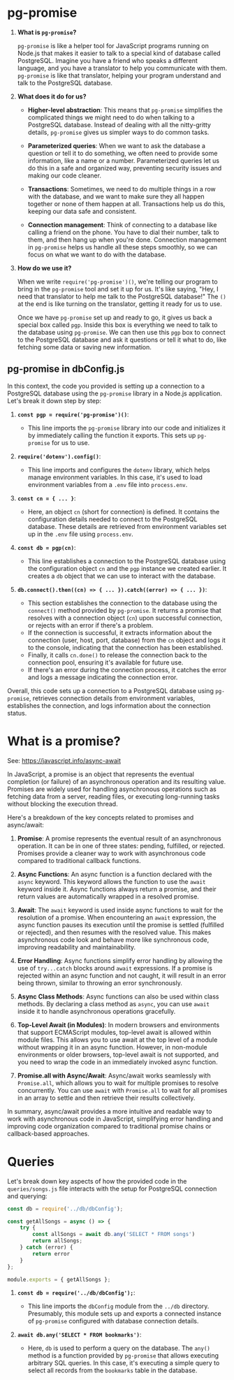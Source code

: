 # pg-promise

1. **What is `pg-promise`?**
   
   `pg-promise` is like a helper tool for JavaScript programs running on Node.js that makes it easier to talk to a special kind of database called PostgreSQL. Imagine you have a friend who speaks a different language, and you have a translator to help you communicate with them. `pg-promise` is like that translator, helping your program understand and talk to the PostgreSQL database.

2. **What does it do for us?**

   - **Higher-level abstraction**: This means that `pg-promise` simplifies the complicated things we might need to do when talking to a PostgreSQL database. Instead of dealing with all the nitty-gritty details, `pg-promise` gives us simpler ways to do common tasks.
   
   - **Parameterized queries**: When we want to ask the database a question or tell it to do something, we often need to provide some information, like a name or a number. Parameterized queries let us do this in a safe and organized way, preventing security issues and making our code cleaner.
   
   - **Transactions**: Sometimes, we need to do multiple things in a row with the database, and we want to make sure they all happen together or none of them happen at all. Transactions help us do this, keeping our data safe and consistent.
   
   - **Connection management**: Think of connecting to a database like calling a friend on the phone. You have to dial their number, talk to them, and then hang up when you're done. Connection management in `pg-promise` helps us handle all these steps smoothly, so we can focus on what we want to do with the database.

3. **How do we use it?**

   When we write `require('pg-promise')()`, we're telling our program to bring in the `pg-promise` tool and set it up for us. It's like saying, "Hey, I need that translator to help me talk to the PostgreSQL database!" The `()` at the end is like turning on the translator, getting it ready for us to use.
   
   Once we have `pg-promise` set up and ready to go, it gives us back a special box called `pgp`. Inside this box is everything we need to talk to the database using `pg-promise`. We can then use this `pgp` box to connect to the PostgreSQL database and ask it questions or tell it what to do, like fetching some data or saving new information.

## pg-promise in dbConfig.js

In this context, the code you provided is setting up a connection to a PostgreSQL database using the `pg-promise` library in a Node.js application. Let's break it down step by step:

1. **`const pgp = require('pg-promise')()`**:
   - This line imports the `pg-promise` library into our code and initializes it by immediately calling the function it exports. This sets up `pg-promise` for us to use.

2. **`require('dotenv').config()`**:
   - This line imports and configures the `dotenv` library, which helps manage environment variables. In this case, it's used to load environment variables from a `.env` file into `process.env`.

3. **`const cn = { ... }`**:
   - Here, an object `cn` (short for connection) is defined. It contains the configuration details needed to connect to the PostgreSQL database. These details are retrieved from environment variables set up in the `.env` file using `process.env`.

4. **`const db = pgp(cn)`**:
   - This line establishes a connection to the PostgreSQL database using the configuration object `cn` and the `pgp` instance we created earlier. It creates a `db` object that we can use to interact with the database.

5. **`db.connect().then((cn) => { ... }).catch((error) => { ... })`**:
   - This section establishes the connection to the database using the `connect()` method provided by `pg-promise`. It returns a promise that resolves with a connection object (`cn`) upon successful connection, or rejects with an error if there's a problem.
   - If the connection is successful, it extracts information about the connection (user, host, port, database) from the `cn` object and logs it to the console, indicating that the connection has been established.
   - Finally, it calls `cn.done()` to release the connection back to the connection pool, ensuring it's available for future use.
   - If there's an error during the connection process, it catches the error and logs a message indicating the connection error.

Overall, this code sets up a connection to a PostgreSQL database using `pg-promise`, retrieves connection details from environment variables, establishes the connection, and logs information about the connection status.

# What is a promise?

See: https://javascript.info/async-await

In JavaScript, a promise is an object that represents the eventual completion (or failure) of an asynchronous operation and its resulting value. Promises are widely used for handling asynchronous operations such as fetching data from a server, reading files, or executing long-running tasks without blocking the execution thread.

Here's a breakdown of the key concepts related to promises and async/await:

1. **Promise**: A promise represents the eventual result of an asynchronous operation. It can be in one of three states: pending, fulfilled, or rejected. Promises provide a cleaner way to work with asynchronous code compared to traditional callback functions.

2. **Async Functions**: An async function is a function declared with the `async` keyword. This keyword allows the function to use the `await` keyword inside it. Async functions always return a promise, and their return values are automatically wrapped in a resolved promise.

3. **Await**: The `await` keyword is used inside async functions to wait for the resolution of a promise. When encountering an `await` expression, the async function pauses its execution until the promise is settled (fulfilled or rejected), and then resumes with the resolved value. This makes asynchronous code look and behave more like synchronous code, improving readability and maintainability.

4. **Error Handling**: Async functions simplify error handling by allowing the use of `try...catch` blocks around `await` expressions. If a promise is rejected within an async function and not caught, it will result in an error being thrown, similar to throwing an error synchronously.

5. **Async Class Methods**: Async functions can also be used within class methods. By declaring a class method as `async`, you can use `await` inside it to handle asynchronous operations gracefully.

6. **Top-Level Await (in Modules)**: In modern browsers and environments that support ECMAScript modules, top-level await is allowed within module files. This allows you to use await at the top level of a module without wrapping it in an async function. However, in non-module environments or older browsers, top-level await is not supported, and you need to wrap the code in an immediately invoked async function.

7. **Promise.all with Async/Await**: Async/await works seamlessly with `Promise.all`, which allows you to wait for multiple promises to resolve concurrently. You can use `await` with `Promise.all` to wait for all promises in an array to settle and then retrieve their results collectively.

In summary, async/await provides a more intuitive and readable way to work with asynchronous code in JavaScript, simplifying error handling and improving code organization compared to traditional promise chains or callback-based approaches.

# Queries

Let's break down key aspects of how the provided code in the `queries/songs.js` file interacts with the setup for PostgreSQL connection and querying:

```js
const db = require('../db/dbConfig');

const getAllSongs = async () => {
    try {
        const allSongs = await db.any('SELECT * FROM songs')
        return allSongs;
    } catch (error) {
        return error
    }
};

module.exports = { getAllSongs };
```

1. **`const db = require('../db/dbConfig');`**:
   - This line imports the `dbConfig` module from the `../db` directory. Presumably, this module sets up and exports a connected instance of `pg-promise` configured with database connection details.

2. **`await db.any('SELECT * FROM bookmarks')`**:
   - Here, `db` is used to perform a query on the database. The `any()` method is a function provided by `pg-promise` that allows executing arbitrary SQL queries. In this case, it's executing a simple query to select all records from the `bookmarks` table in the database.